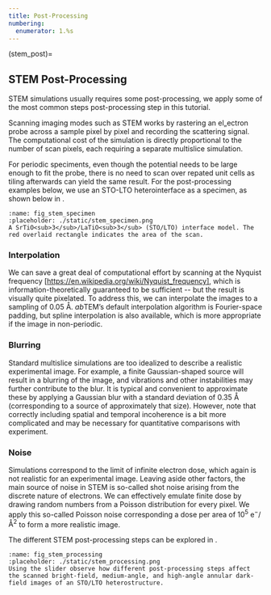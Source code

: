 ```yaml
---
title: Post-Processing
numbering:
  enumerator: 1.%s
---
```


(stem_post)=
## STEM Post-Processing
STEM simulations usually requires some post-processing, we apply some of the most common steps post-processing step in this tutorial.

Scanning imaging modes such as STEM works by rastering an el„ectron probe across a sample pixel by pixel and recording the scattering signal. The computational cost of the simulation is directly proportional to the number of scan pixels, each requiring a separate multislice simulation.

For periodic speciments, even though the potential needs to be large enough to fit the probe, there is no need to scan over repated unit cells as tiling afterwards can yield the same result. For the post-processing examples below, we use an STO-LTO heterointerface as a specimen, as shown below in [](#fig_stem_specimen).

```{figure} #app:stem_specimen
:name: fig_stem_specimen
:placeholder: ./static/stem_specimen.png
A SrTiO<sub>3</sub>/LaTiO<sub>3</sub> (STO/LTO) interface model. The red overlaid rectangle indicates the area of the scan.
```

### Interpolation
We can save a great deal of computational effort by scanning at the Nyquist frequency [https://en.wikipedia.org/wiki/Nyquist_frequency], which is information-theoretically guaranteed to be sufficient -- but the result is visually quite pixelated. To address this, we can interpolate the images to a sampling of 0.05 Å. *ab*TEM’s default interpolation algorithm is Fourier-space padding, but spline interpolation is also available, which is more appropriate if the image in non-periodic.

### Blurring
Standard multislice simulations are too idealized to describe a realistic experimental image. For example, a finite Gaussian-shaped source will result in a blurring of the image, and vibrations and other instabilities may further contribute to the blur. It is typical and convenient to approximate these by applying a Gaussian blur with a standard deviation of $0.35 \ \mathrm{Å}$ (corresponding to a source of approximately that size). However, note that correctly including spatial and temporal incoherence is a bit more complicated and may be necessary for quantitative comparisons with experiment.

### Noise
Simulations correspond to the limit of infinite electron dose, which again is not realistic for an experimental image. Leaving aside other factors, the main source of noise in STEM is so-called shot noise arising from the discrete nature of electrons. We can effectively emulate finite dose by drawing random numbers from a Poisson distribution for every pixel. We apply this so-called Poisson noise corresponding a dose per area of $10^5 \ \mathrm{e}^- / \mathrm{Å}^2$ to form a more realistic image.

The different STEM post-processing steps can be explored in [](#fig_stem_processing).

```{figure} #app:stem_processing
:name: fig_stem_processing
:placeholder: ./static/stem_processing.png
Using the slider observe how different post-processing steps affect the scanned bright-field, medium-angle, and high-angle annular dark-field images of an STO/LTO heterostructure.
```